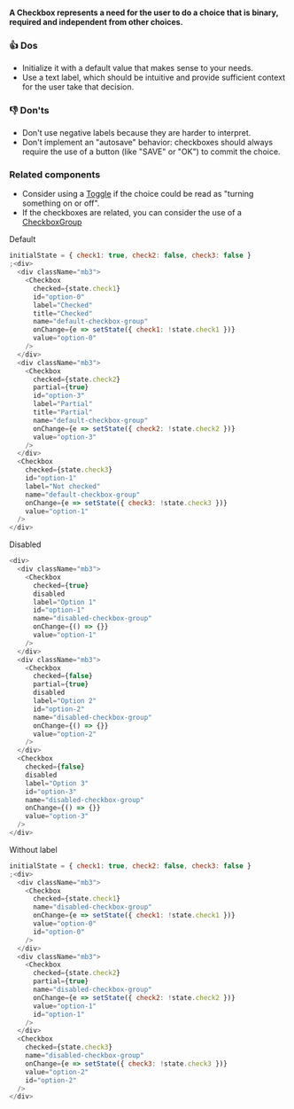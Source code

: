 #### A Checkbox represents a need for the user to do a choice that is binary, required and independent from other choices.

### 👍 Dos

- Initialize it with a default value that makes sense to your needs.
- Use a text label, which should be intuitive and provide sufficient context for the user take that decision.

### 👎 Don'ts

- Don't use negative labels because they are harder to interpret.
- Don't implement an "autosave" behavior: checkboxes should always require the use of a button (like "SAVE" or "OK") to commit the choice.

### Related components

- Consider using a <a href="#/Components/Forms/Toggle">Toggle</a> if the choice could be read as "turning something on or off".
- If the checkboxes are related, you can consider the use of a <a href="#/Components/Forms/CheckboxGroup">CheckboxGroup</a>

Default

```js
initialState = { check1: true, check2: false, check3: false }
;<div>
  <div className="mb3">
    <Checkbox
      checked={state.check1}
      id="option-0"
      label="Checked"
      title="Checked"
      name="default-checkbox-group"
      onChange={e => setState({ check1: !state.check1 })}
      value="option-0"
    />
  </div>
  <div className="mb3">
    <Checkbox
      checked={state.check2}
      partial={true}
      id="option-3"
      label="Partial"
      title="Partial"
      name="default-checkbox-group"
      onChange={e => setState({ check2: !state.check2 })}
      value="option-3"
    />
  </div>
  <Checkbox
    checked={state.check3}
    id="option-1"
    label="Not checked"
    name="default-checkbox-group"
    onChange={e => setState({ check3: !state.check3 })}
    value="option-1"
  />
</div>
```

Disabled

```js
<div>
  <div className="mb3">
    <Checkbox
      checked={true}
      disabled
      label="Option 1"
      id="option-1"
      name="disabled-checkbox-group"
      onChange={() => {}}
      value="option-1"
    />
  </div>
  <div className="mb3">
    <Checkbox
      checked={false}
      partial={true}
      disabled
      label="Option 2"
      id="option-2"
      name="disabled-checkbox-group"
      onChange={() => {}}
      value="option-2"
    />
  </div>
  <Checkbox
    checked={false}
    disabled
    label="Option 3"
    id="option-3"
    name="disabled-checkbox-group"
    onChange={() => {}}
    value="option-3"
  />
</div>
```

Without label

```js
initialState = { check1: true, check2: false, check3: false }
;<div>
  <div className="mb3">
    <Checkbox
      checked={state.check1}
      name="disabled-checkbox-group"
      onChange={e => setState({ check1: !state.check1 })}
      value="option-0"
      id="option-0"
    />
  </div>
  <div className="mb3">
    <Checkbox
      checked={state.check2}
      partial={true}
      name="disabled-checkbox-group"
      onChange={e => setState({ check2: !state.check2 })}
      value="option-1"
      id="option-1"
    />
  </div>
  <Checkbox
    checked={state.check3}
    name="disabled-checkbox-group"
    onChange={e => setState({ check3: !state.check3 })}
    value="option-2"
    id="option-2"
  />
</div>
```
